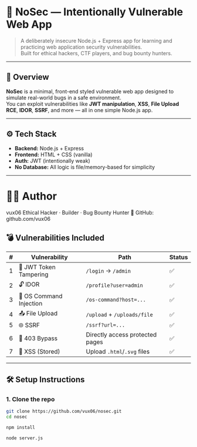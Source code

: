 # 🧨 NoSec — Intentionally Vulnerable Web App

> A deliberately insecure Node.js + Express app for learning and practicing web application security vulnerabilities.  
> Built for ethical hackers, CTF players, and bug bounty hunters.

---

## 🚀 Overview

**NoSec** is a minimal, front-end styled vulnerable web app designed to simulate real-world bugs in a safe environment.  
You can exploit vulnerabilities like **JWT manipulation**, **XSS**, **File Upload RCE**, **IDOR**, **SSRF**, and more — all in one simple Node.js app.

---

## ⚙️ Tech Stack

- **Backend:** Node.js + Express
- **Frontend:** HTML + CSS (vanilla)
- **Auth:** JWT (intentionally weak)
- **No Database:** All logic is file/memory-based for simplicity

---



# 🧑‍💻 Author

vux06
Ethical Hacker · Builder · Bug Bounty Hunter
🐙 GitHub: github.com/vux06


## 💣 Vulnerabilities Included

| # | Vulnerability         | Path                          | Status |
|---|------------------------|-------------------------------|--------|
| 1 | 🔐 JWT Token Tampering | `/login` → `/admin`           | ✅     |
| 2 | 🔓 IDOR                | `/profile?user=admin`         | ✅     |
| 3 | 🧨 OS Command Injection| `/os-command?host=...`        | ✅     |
| 4 | 📤 File Upload         | `/upload` + `/uploads/file`   | ✅     |
| 5 | 🌐 SSRF                | `/ssrf?url=...`               | ✅     |
| 6 | 🚫 403 Bypass          | Directly access protected pages| ✅     |
| 7 | 📝 XSS (Stored)        | Upload `.html`/`.svg` files   | ✅     |

---

## 🛠️ Setup Instructions

### 1. Clone the repo
```bash
git clone https://github.com/vux06/nosec.git
cd nosec

npm install

node server.js
